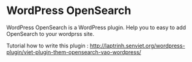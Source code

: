 WordPress OpenSearch
=================

WordPress OpenSearch is a WordPress plugin. Help you to easy to add OpenSearch to your wordprss site.

Tutorial how to write this plugin : http://laptrinh.senviet.org/wordpress-plugin/viet-plugin-them-opensearch-vao-wordpress/
